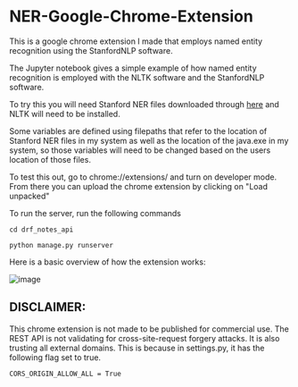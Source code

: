 # NER-Google-Chrome-Extension

This is a google chrome extension I made that employs named entity recognition using the StanfordNLP software.

The Jupyter notebook gives a simple example of how named entity recognition is employed with the NLTK software and the StanfordNLP software.

To try this you will need Stanford NER files downloaded through [here](https://nlp.stanford.edu/software/CRF-NER.html) and NLTK will need to be installed.

Some variables are defined using filepaths that refer to the location of Stanford NER files in my system as well as the location of the java.exe in my system, so those variables will need to be changed based on the users location of those files.

To test this out, go to chrome://extensions/ and turn on developer mode. From there you can upload the chrome extension by clicking on "Load unpacked"

To run the server, run the following commands
```
cd drf_notes_api

python manage.py runserver
```

Here is a basic overview of how the extension works:

![image](https://user-images.githubusercontent.com/68880159/211222517-d072aa5f-ea84-438b-be92-56764f54fe4f.png)


## DISCLAIMER:
This chrome extension is not made to be published for commercial use. The REST API is not validating for cross-site-request forgery attacks. It is also trusting all external domains. This is because in settings.py, it has the following flag set to true.
```
CORS_ORIGIN_ALLOW_ALL = True
```

